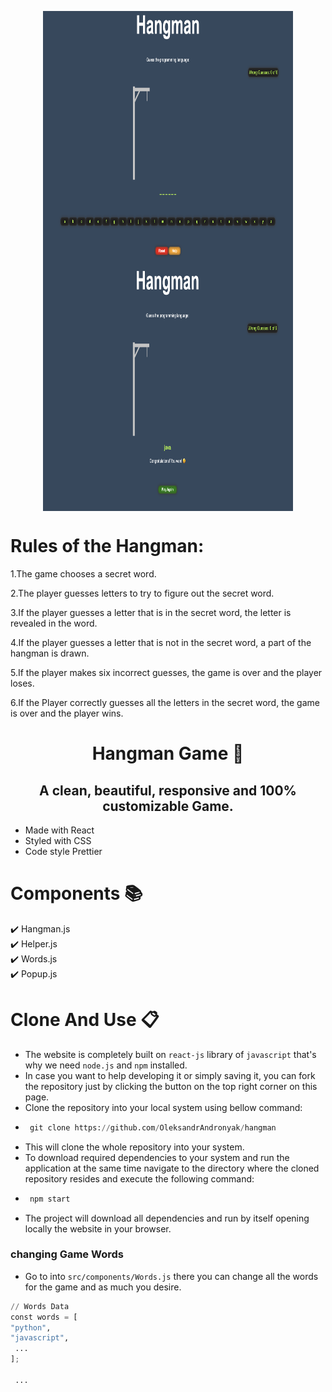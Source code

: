 <p align="center">
  <img src="./src/components/images/home.png" align="center" width="400" height="400" />
  <img src="./src/components/images/win.png" align="center" width="400" height="400" />
</p>

# Rules of the Hangman: 

1.The game chooses a secret word.

2.The player guesses letters to try to figure out the secret word.

3.If the player guesses a letter that is in the secret word, the letter is revealed in the word.

4.If the player guesses a letter that is not in the secret word, a part of the hangman is drawn.

5.If the player makes six incorrect guesses, the game is over and the player loses.

6.If the Player correctly guesses all the letters in the secret word, the game is over and the player wins.


<h1 align="center">Hangman Game 🥳</h1>
<h2 align="center">A clean, beautiful, responsive and 100% customizable Game.</h2>

- Made with React
- Styled with CSS
- Code style Prettier

# Components 📚
✔️ Hangman.js\
✔️ Helper.js\
✔️ Words.js\
✔️ Popup.js

# Clone And Use 📋

- The website is completely built on `react-js` library of `javascript` that's why we need `node.js` and `npm` installed.
- In case you want to help developing it or simply saving it, you can fork the repository just by clicking the button on the top right corner on this page.
- Clone the repository into your local system using bellow command:
 - ```python
    git clone https://github.com/OleksandrAndronyak/hangman
   ```
- This will clone the whole repository into your system.
- To download required dependencies to your system and run the application at the same time navigate to the directory where the cloned repository resides and execute the following command:
 - ```python
    npm start
   ```
- The project will download all dependencies and run by itself opening locally the website in your browser.

### changing Game Words
- Go to into `src/components/Words.js` there you can change all the words for the game and as much you desire.
``` python
// Words Data
const words = [
"python",
"javascript",
 ...
];

 ...
```